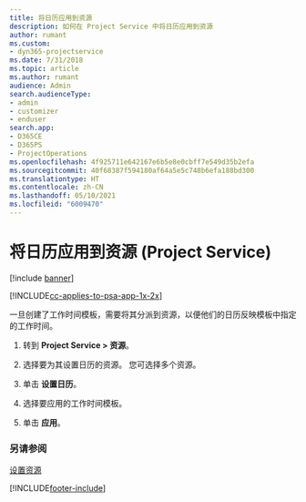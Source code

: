 ```yaml
---
title: 将日历应用到资源
description: 如何在 Project Service 中将日历应用到资源
author: rumant
ms.custom:
- dyn365-projectservice
ms.date: 7/31/2018
ms.topic: article
ms.author: rumant
audience: Admin
search.audienceType:
- admin
- customizer
- enduser
search.app:
- D365CE
- D365PS
- ProjectOperations
ms.openlocfilehash: 4f925711e642167e6b5e8e0cbff7e549d35b2efa
ms.sourcegitcommit: 40f68387f594180af64a5e5c748b6efa188bd300
ms.translationtype: HT
ms.contentlocale: zh-CN
ms.lasthandoff: 05/10/2021
ms.locfileid: "6009470"
---
```

# <a name="apply-a-calendar-to-a-resource-project-service"></a>将日历应用到资源 (Project Service)

[!include [banner](../includes/psa-now-project-operations.md)]

[!INCLUDE[cc-applies-to-psa-app-1x-2x](../includes/cc-applies-to-psa-app-1x-2x.md)]

一旦创建了工作时间模板，需要将其分派到资源，以便他们的日历反映模板中指定的工作时间。  
  
1.  转到 **Project Service > 资源**。  
  
2.  选择要为其设置日历的资源。 您可选择多个资源。  
  
3.  单击 **设置日历**。  
  
4.  选择要应用的工作时间模板。  
  
5.  单击 **应用**。  
  
### <a name="see-also"></a>另请参阅  
 [设置资源](../psa/set-up-resources.md)


[!INCLUDE[footer-include](../includes/footer-banner.md)]